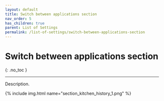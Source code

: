 ```yaml
---
layout: default
title: Switch between applications section
nav_order: 5
has_children: true
parent: List of Settings
permalink: /list-of-settings/switch-between-applications-section
---
```


# Switch between applications section
{: .no_toc }

---

Description.

{% include img.html name="section_kitchen_history_1.png" %}